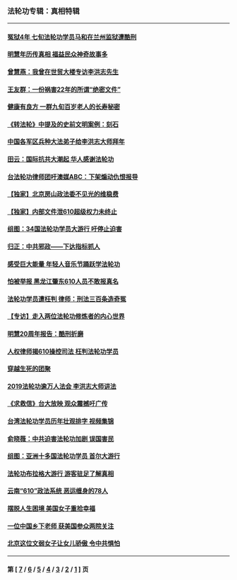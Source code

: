### 法轮功专辑：真相特辑
---
#### [冤狱4年 七旬法轮功学员马和在兰州监狱遭酷刑](../../pages/nf4389/n13304688.md?10160430) 
#### [明慧年历传真相 福益民众神奇故事多](../../pages/nf4389/n13294545.md?10160430) 
#### [曾慧燕：我曾在世贸大楼专访李洪志先生](../../pages/nf4389/n12898729.md?10160430) 
#### [王友群：一份祸害22年的所谓“绝密文件”](../../pages/nf4389/n12871750.md?10160430) 
#### [健康有良方 一群九旬百岁老人的长寿秘密](../../pages/nf4389/n12847475.md?10160430) 
#### [《转法轮》中提及的史前文明案例：刻石](../../pages/nf4389/n12758577.md?10160430) 
#### [中国各军区兵种大法弟子给李洪志大师拜年](../../pages/nf4389/n12750047.md?10160430) 
#### [田云：国际抗共大潮起 华人感谢法轮功](../../pages/nf4389/n12357708.md?10160430) 
#### [台法轮功律师团吁澳媒ABC：下架煽动仇恨报导](../../pages/nf4389/n12279917.md?10160430) 
#### [【独家】北京房山政法委不见光的维稳费](../../pages/nf4389/n12031979.md?10160430) 
#### [【独家】内部文件泄610超级权力未终止](../../pages/nf4389/n12023895.md?10160430) 
#### [组图：34国法轮功学员大游行 吁停止迫害](../../pages/nf4389/n11492658.md?10160430) 
#### [归正：中共邪政——下达指标抓人](../../pages/nf4389/n11474770.md?10160430) 
#### [感受巨大能量 年轻人音乐节踊跃学法轮功](../../pages/nf4389/n11441981.md?10160430) 
#### [怕被举报 黑龙江肇东610人员不敢报真名](../../pages/nf4389/n11436499.md?10160430) 
#### [法轮功学员遭枉判 律师：刑法三百条造奇冤](../../pages/nf4389/n11433943.md?10160430) 
#### [【专访】走入两位法轮功修炼者的内心世界](../../pages/nf4389/n11415623.md?10160430) 
#### [明慧20周年报告：酷刑折磨](../../pages/nf4389/n11387954.md?10160430) 
#### [人权律师揭610操控司法 枉判法轮功学员](../../pages/nf4389/n11313370.md?10160430) 
#### [穿越生死的团聚](../../pages/nf4389/n11258922.md?10160430) 
#### [2019法轮功逾万人法会 李洪志大师讲法](../../pages/nf4389/n11265303.md?10160430) 
#### [《求救信》台大放映 观众震撼吁广传](../../pages/nf4389/n10922251.md?10160430) 
#### [台湾法轮功学员历年壮观排字 视频集锦](../../pages/nf4389/n10878789.md?10160430) 
#### [俞晓薇：中共迫害法轮功加剧 误国害民](../../pages/nf4389/n10859260.md?10160430) 
#### [组图：亚洲十多国法轮功学员 首尔大游行](../../pages/nf4389/n10781149.md?10160430) 
#### [法轮功布拉格大游行 游客驻足了解真相](../../pages/nf4389/n10749360.md?10160430) 
#### [云南“610”政法系统 恶运缠身的78人](../../pages/nf4389/n10747534.md?10160430) 
#### [摆脱人生困境 美国女子重拾幸福](../../pages/nf4389/n10688678.md?10160430) 
#### [一位中国乡下老师 获美国参众两院关注](../../pages/nf4389/n10683927.md?10160430) 
#### [北京这位文弱女子让女儿骄傲 令中共惧怕](../../pages/nf4389/n10668341.md?10160430) 

---
#### 第 [ [7](./7.md?10160430) / [6](./6.md?10160430) / [5](./5.md?10160430) / [4](./4.md?10160430) / [3](./3.md?10160430) / [2](./2.md?10160430) / [1](./1.md?10160430) ] 页
